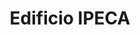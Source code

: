 ---
title: "Edificio IPECA"
url: /ciudad-guayana-puerto-ordaz/edificio-ipeca/
shop: Einkaufszentrum
---